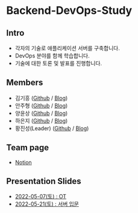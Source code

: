 # Backend-DevOps-Study

## Intro

- 각자의 기술로 애플리케이션 서버를 구축합니다.
- DevOps 분야를 함께 학습합니다.
- 기술에 대한 토론 및 발표를 진행합니다.

## Members

- 김기흥 ([Github](https://github.com/KimGiheung) / [Blog](https://aiunicorn.tistory.com/))
- 안주형 ([Github](https://github.com/dkswnkk) / [Blog](https://dkswnkk.tistory.com/))
- 양윤상 ([Github](https://github.com/yanggak12) / [Blog](https://yanggak.tistory.com))
- 하은지 ([Github](https://github.com/EunByu1) / [Blog](https://it-ss.tistory.com/))
- 황진성(Leader) ([Github](https://github.com/JinseongHwang) / [Blog](https://jinseong-dev.tistory.com/))

## Team page

- [Notion](https://jinseong-dev.notion.site/Backend-DevOps-5f544e9816e74075bb2facef3a5ec8c8)

## Presentation Slides

- [2022-05-07(토) : OT](https://www.slideshare.net/secret/3ku1pPr3IfBMNL)
- [2022-05-21(토) : 서버 입문](https://www.slideshare.net/secret/xNCNCSSWpKnSk8)
